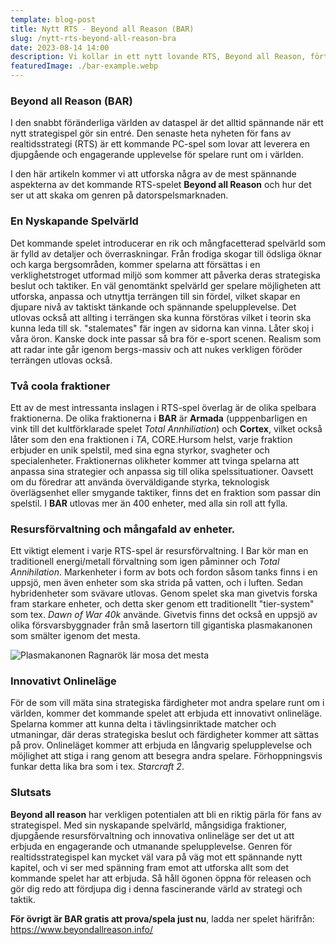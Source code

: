 ```yaml
---
template: blog-post
title: Nytt RTS - Beyond all Reason (BAR)
slug: /nytt-rts-beyond-all-reason-bra
date: 2023-08-14 14:00
description: Vi kollar in ett nytt lovande RTS, Beyond all Reason, förtkortat BAR. Påminner om klassikern Total Annihilation
featuredImage: ./bar-example.webp
---
```


### Beyond all Reason (BAR)

I den snabbt föränderliga världen av dataspel är det alltid spännande när ett nytt strategispel gör sin entré. Den senaste heta nyheten för fans av realtidsstrategi (RTS) är ett kommande PC-spel som lovar att leverera en djupgående och engagerande upplevelse för spelare runt om i världen.  

I den här artikeln kommer vi att utforska några av de mest spännande aspekterna av det kommande RTS-spelet **Beyond all Reason** och hur det ser ut att skaka om genren på datorspelsmarknaden.

### En Nyskapande Spelvärld

Det kommande spelet introducerar en rik och mångfacetterad spelvärld som är fylld av detaljer och överraskningar. Från frodiga skogar till ödsliga öknar och karga bergsområden, kommer spelarna att försättas i en verklighetstroget utformad miljö som kommer att påverka deras strategiska beslut och taktiker. En väl genomtänkt spelvärld ger spelare möjligheten att utforska, anpassa och utnyttja terrängen till sin fördel, vilket skapar en djupare nivå av taktiskt tänkande och spännande spelupplevelse. Det utlovas också att allting i terrängen ska kunna förstöras vilket i teorin ska kunna leda till sk. "stalemates" fär ingen av sidorna kan vinna. Låter skoj i våra öron. Kanske dock inte passar så bra för e-sport scenen. Realism som att radar inte går igenom bergs-massiv och att nukes verkligen föröder terrängen utlovas också.

### Två coola fraktioner

Ett av de mest intressanta inslagen i RTS-spel överlag är de olika spelbara fraktionerna. De olika fraktionerna i **BAR** är **Armada** (upppenbarligen en vink till det kultförklarade spelet *Total Annhiliation*) och **Cortex**, vilket också låter som den ena fraktionen i *TA*, CORE.Hursom helst, varje fraktion erbjuder en unik spelstil, med sina egna styrkor, svagheter och specialenheter. Fraktionernas olikheter kommer att tvinga spelarna att anpassa sina strategier och anpassa sig till olika spelssituationer. Oavsett om du föredrar att använda överväldigande styrka, teknologisk överlägsenhet eller smygande taktiker, finns det en fraktion som passar din spelstil. I **BAR** utlovas mer än 400 enheter, med alla sin roll att fylla.

### Resursförvaltning och mångafald av enheter.

Ett viktigt element i varje RTS-spel är resursförvaltning. I Bar kör man en traditionell energi/metall förvaltning som igen påminner och *Total Annihilation*. Markenheter i form av bots och fordon såsom tanks finns i en uppsjö, men även enheter som ska strida på vatten, och i luften. Sedan hybridenheter som svävare utlovas. Genom spelet ska man givetvis forska fram starkare enheter, och detta sker genom ett traditionellt "tier-system" som tex. *Dawn of War 40k* använde. Givetvis finns det också en uppsjö av olika försvarsbyggnader från små lasertorn till gigantiska plasmakanonen som smälter igenom det mesta.

![Plasmakanonen Ragnarök lär mosa det mesta](/assets/ragnarok.webp)


### Innovativt Onlineläge

För de som vill mäta sina strategiska färdigheter mot andra spelare runt om i världen, kommer det kommande spelet att erbjuda ett innovativt onlineläge. Spelarna kommer att kunna delta i tävlingsinriktade matcher och utmaningar, där deras strategiska beslut och färdigheter kommer att sättas på prov. Onlineläget kommer att erbjuda en långvarig spelupplevelse och möjlighet att stiga i rang genom att besegra andra spelare. Förhoppningsvis funkar detta lika bra som i tex. *Starcraft 2*.

### Slutsats

**Beyond all reason** har verkligen potentialen att bli en riktig pärla för fans av strategispel. Med sin nyskapande spelvärld, mångsidiga fraktioner, djupgående resursförvaltning och innovativa onlineläge ser det ut att erbjuda en engagerande och utmanande spelupplevelse. Genren för realtidsstrategispel kan mycket väl vara på väg mot ett spännande nytt kapitel, och vi ser med spänning fram emot att utforska allt som det kommande spelet har att erbjuda. Så håll ögonen öppna för releasen och gör dig redo att fördjupa dig i denna fascinerande värld av strategi och taktik.

**För övrigt är BAR gratis att prova/spela just nu**, ladda ner spelet härifrån: <a href="https://www.beyondallreason.info/">https://www.beyondallreason.info/</a>